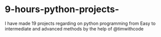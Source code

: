 # 9-hours-python-projects-
I have made 19 projects regarding on python programming from Easy to intermediate and advanced methods by the help of @timwithcode
